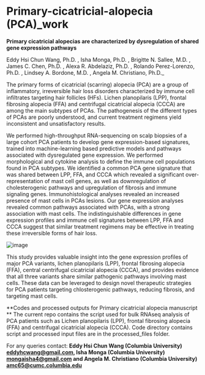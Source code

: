 # Primary-cicatricial-alopecia (PCA)_work

**Primary cicatricial alopecias are characterized by dysregulation of shared gene expression pathways**

Eddy Hsi Chun Wang, Ph.D. , Isha Monga, Ph.D. , Brigitte N. Sallee, M.D. , James C. Chen, Ph.D. , Alexa R. Abdelaziz, Ph.D. , Rolando Perez-Lorenzo, Ph.D. , Lindsey A. Bordone, M.D. , Angela M. Christiano, Ph.D._
                                      

The primary forms of cicatricial (scarring) alopecia (PCA) are a group of inflammatory, irreversible hair loss disorders characterized by immune cell infiltrates targeting hair follicles (HFs). Lichen planopilaris (LPP), frontal fibrosing alopecia (FFA) and centrifugal cicatricial alopecia (CCCA) are among the main subtypes of PCAs. The pathogenesis of the different types of PCAs are poorly understood, and current treatment regimens yield inconsistent and unsatisfactory results.

We performed high-throughput RNA-sequencing on scalp biopsies of a large cohort PCA patients to develop gene expression-based signatures, trained into machine-learning based predictive models and pathways associated with dysregulated gene expression. We performed morphological and cytokine analysis to define the immune cell populations found in PCA subtypes. We identified a common PCA gene signature that was shared between LPP, FFA, and CCCA which revealed a significant over-representation of mast cell genes, as well as downregulation of cholesterogenic pathways and upregulation of fibrosis and immune signaling genes. Immunohistological analyses revealed an increased presence of mast cells in PCAs lesions. Our gene expression analyses revealed common pathways associated with PCAs, with a strong association with mast cells. The indistinguishable differences in gene expression profiles and immune cell signatures between LPP, FFA and CCCA suggest that similar treatment regimens may be effective in treating these irreversible forms of hair loss.




![image](https://user-images.githubusercontent.com/44770311/160250940-075e8cd7-910f-4134-960c-f680899afaca.png)

This study provides valuable insight into the gene expression profiles of major PCA variants, lichen planopilaris (LPP), frontal fibrosing alopecia (FFA), central centrifugal cicatricial alopecia (CCCA), and provides evidence that all three variants share similar pathogenic pathways involving mast cells. These data can be leveraged to design novel therapeutic strategies for PCA patients targeting chlosterogenic pathways, reducing fibrosis, and targeting mast cells.

**Codes and processed outputs for Primary cicatricial alopecia manuscript **
The current repo contains the script used for bulk RNAseq analysis of PCA patients such as Lichen planopilaris (LPP), frontal fibrosing alopecia (FFA) and centrifugal cicatricial alopecia (CCCA). Code directory contains script and processed input files are in the processed_files folder.


For any queries contact: **Eddy Hsi Chun Wang (Columbia University) <eddyhcwang@gmail.com>, Isha Monga (Columbia University) <mongaisha4@gmail.com> and Angela M. Christiano (Columbia University) <amc65@cumc.columbia.edu>**
